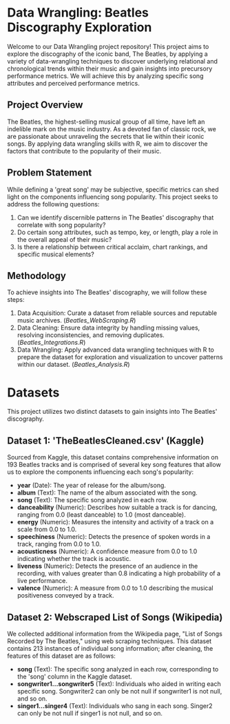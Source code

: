 # Data Wrangling: Beatles Discography Exploration
Welcome to our Data Wrangling project repository! This project aims to explore the discography of the iconic band, The Beatles, by applying a variety of data-wrangling techniques to 
discover underlying relational and chronological trends within their music and gain insights into precursory performance metrics. 
We will achieve this by analyzing specific song attributes and perceived performance metrics.

## Project Overview
The Beatles, the highest-selling musical group of all time, have left an indelible mark on the music industry. 
As a devoted fan of classic rock, we are passionate about unraveling the secrets that lie within their iconic songs. 
By applying data wrangling skills with R, we aim to discover the factors that contribute to the popularity of their music.


## Problem Statement
While defining a 'great song' may be subjective, specific metrics can shed light on the components influencing song popularity. 
This project seeks to address the following questions:

1. Can we identify discernible patterns in The Beatles' discography that correlate with song popularity?
2. Do certain song attributes, such as tempo, key, or length, play a role in the overall appeal of their music?
3. Is there a relationship between critical acclaim, chart rankings, and specific musical elements?

## Methodology
To achieve insights into The Beatles' discography, we will follow these steps:

1. Data Acquisition: Curate a dataset from reliable sources and reputable music archives. (_Beatles_WebScraping.R_)
2. Data Cleaning: Ensure data integrity by handling missing values, resolving inconsistencies, and removing duplicates.  (_Beatles_Integrations.R_)
3. Data Wrangling: Apply advanced data wrangling techniques with R to prepare the dataset for exploration and visualization to uncover patterns within our dataset. (_Beatles_Analysis.R_)

# Datasets
This project utilizes two distinct datasets to gain insights into The Beatles' discography.

## Dataset 1: 'TheBeatlesCleaned.csv' (Kaggle)
Sourced from Kaggle, this dataset contains comprehensive information on 193 Beatles tracks and is comprised of several key song features
that allow us to explore the components influencing each song's popularity:

- **year** (Date): The year of release for the album/song.
- **album** (Text): The name of the album associated with the song.
- **song** (Text): The specific song analyzed in each row.
- **danceability** (Numeric): Describes how suitable a track is for dancing, ranging from 0.0 (least danceable) to 1.0 (most danceable).
- **energy** (Numeric): Measures the intensity and activity of a track on a scale from 0.0 to 1.0.
- **speechiness** (Numeric): Detects the presence of spoken words in a track, ranging from 0.0 to 1.0.
- **acousticness** (Numeric): A confidence measure from 0.0 to 1.0 indicating whether the track is acoustic.
- **liveness** (Numeric): Detects the presence of an audience in the recording, with values greater than 0.8 indicating a high probability of a live performance.
- **valence** (Numeric): A measure from 0.0 to 1.0 describing the musical positiveness conveyed by a track.

## Dataset 2: Webscraped List of Songs (Wikipedia)
We collected additional information from the Wikipedia page, "List of Songs Recorded by The Beatles," using web scraping techniques. 
This dataset contains 213 instances of individual song information; after cleaning, the features of this dataset are as follows:

- **song** (Text): The specific song analyzed in each row, corresponding to the 'song' column in the Kaggle dataset.
- **songwriter1...songwriter5** (Text): Individuals who aided in writing each specific song. Songwriter2 can only be not null if songwriter1 is not null, and so on.
- **singer1...singer4** (Text): Individuals who sang in each song. Singer2 can only be not null if singer1 is not null, and so on.


